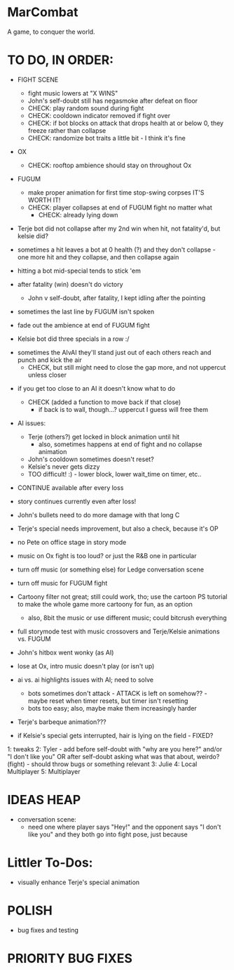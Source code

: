 # MarCombat
A game, to conquer the world.

# TO DO, IN ORDER:
- FIGHT SCENE
    - fight music lowers at "X WINS"
    - John's self-doubt still has negasmoke after defeat on floor
    - CHECK: play random sound during fight
    - CHECK: cooldown indicator removed if fight over
    - CHECK: if bot blocks on attack that drops health at or below 0, they freeze rather than collapse
    - CHECK: randomize bot traits a little bit - I think it's fine
- OX
    - CHECK: rooftop ambience should stay on throughout Ox
- FUGUM
    - make proper animation for first time stop-swing corpses IT'S WORTH IT!
    - CHECK: player collapses at end of FUGUM fight no matter what
        - CHECK: already lying down

- Terje bot did not collapse after my 2nd win when hit, not fatality'd, but kelsie did?
- sometimes a hit leaves a bot at 0 health (?) and they don't collapse - one more hit and they collapse, and then collapse again
- hitting a bot mid-special tends to stick 'em
- after fatality (win) doesn't do victory
    - John v self-doubt, after fatality, I kept idling after the pointing
- sometimes the last line by FUGUM isn't spoken
- fade out the ambience at end of FUGUM fight

- Kelsie bot did three specials in a row :/
* sometimes the AIvAI they'll stand just out of each others reach and punch and kick the air
    - CHECK, but still might need to close the gap more, and not uppercut unless closer
- if you get too close to an AI it doesn't know what to do
    - CHECK (added a function to move back if that close)
        - if back is to wall, though...? uppercut I guess will free them


- AI issues:
    - Terje (others?) get locked in block animation until hit
        - also, sometimes happens at end of fight and no collapse animation
    - John's cooldown sometimes doesn't reset?
    - Kelsie's never gets dizzy
    - TOO difficult! :) - lower block, lower wait_time on timer, etc..
- CONTINUE available after every loss
- story continues currently even after loss!
- John's bullets need to do more damage with that long C
- Terje's special needs improvement, but also a check, because it's OP
- no Pete on office stage in story mode
- music on Ox fight is too loud? or just the R&B one in particular
- turn off music (or something else) for Ledge conversation scene
- turn off music for FUGUM fight


- Cartoony filter not great; still could work, tho; use the cartoon PS tutorial to make the whole game more cartoony for fun, as an option
    - also, 8bit the music or use different music; could bitcrush everything
- full storymode test with music crossovers and Terje/Kelsie animations vs. FUGUM
- John's hitbox went wonky (as AI)
- lose at Ox, intro music doesn't play (or isn't up)
- ai vs. ai highlights issues with AI; need to solve
    - bots sometimes don't attack - ATTACK is left on somehow?? - maybe reset when timer resets, but timer isn't resetting
    - bots too easy; also, maybe make them increasingly harder
- Terje's barbeque animation???
- if Kelsie's special gets interrupted, hair is lying on the field - FIXED?

1: tweaks
2: Tyler - add before self-doubt with "why are you here?" and/or "I don't like you" OR after self-doubt asking what was that about, weirdo? (fight)
    - should throw bugs or something relevant
3: Julie
4: Local Multiplayer
5: Multiplayer

# IDEAS HEAP
- conversation scene:
    - need one where player says "Hey!" and the opponent says "I don't like you" and they both go into fight pose, just because


# Littler To-Dos:
- visually enhance Terje's special animation

# POLISH
- bug fixes and testing

# PRIORITY BUG FIXES